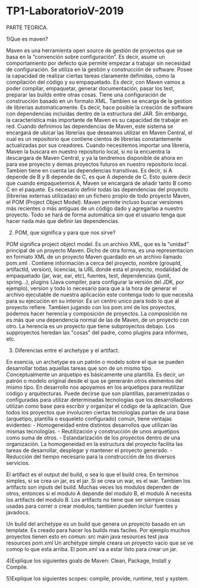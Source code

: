 # TP1-LaboratorioV-2019

PARTE TEORICA.

1)Que es maven?
  
  Maven es una herramienta open source de gestión de proyectos que se basa en la “convención sobre configuración”.
  Es decir, asume un comportamiento por defecto que permite empezar a trabajar sin necesidad de configuración.
  Se utiliza en la gestión y construcción de software. Posee la capacidad de realizar ciertas tareas claramente definidas, 
  como la compilación del código y su empaquetado. Es decir, con Maven vamos a poder compilar, empaquetar, generar documentación,
  pasar los test, preparar las builds entre otras cosas.
  Tiene una configuración de construcción basado en un formato XML.
  Tambien se encarga de la gestion de librerias automaticamente. Es decir, hace posible la creación de software con dependencias 
  incluidas dentro de la estructura del JAR. 
  Sin embargo, la característica más importante de Maven es su capacidad de trabajar en red. Cuando definimos las dependencias de
  Maven, este sistema se encargará de ubicar las librerías que deseamos utilizar en Maven Central,
  el cual es un repositorio que contiene cientos de librerías constantemente actualizadas por sus creadores.
  Cuando necesitemos importar una libreria, Maven la buscara en nuestro repositorio local, si no la encuentra la descargara de Maven 
  Central, y ya la tendremos disponible de ahora en para ese proyecto y demas proyectos futuros en nuestro repositorio local.
  Tambien tiene en cuenta las dependencias transitivas. Es decir, si A depende de B y B depende de C, es que A depende de C.
  Esto quiere decir que cuando empaquetemos A, Maven se encargará de añadir tanto B como C en el paquete.
  Es necesario definir todas las dependencias del proyecto (librerías externas utilizadas) en un fichero propio de todo proyecto Maven,
  el POM (Project Object Model).
  Maven permite incluso buscar versiones más recientes o más antiguas de un código dado y agregarlas a nuestro proyecto.
  Todo se hará de forma automática sin que el usuario tenga que hacer nada más que definir las dependencias.
  
2) POM, que significa y para que nos sirve?
 
 POM significa project object model. Es un archivo XML, que es la “unidad” principal de un proyecto Maven.
  Dicho de otra forma, es una representacion en formato XML de un proyecto Maven guardado en un archivo llamado pom.xml .
  Contiene información a cerca del proyecto, nombre (groupId, artifactId, version), licencias, la URL donde esta el proyecto,
  modalidad de empaquetado (jar, war, ear, etc), fuentes, test, dependencias (junit, spring…), plugins (Java compiler, para 
  configurar la versión del JDK, por ejemplo), version y todo lo necesario para que a la hora de generar el archivo ejecutable
  de nuestra aplicación este contenga todo lo que necesita para su ejecución en su interior.
  Es un centro unico para todo lo que al proyecto refiere.
  Tambien jugando con los pom.xml de los proyectos, podemos hacer herencia y composición de proyectos. La composición no es más 
  que una dependencia normal de las de Maven, de un proyecto con otro. La herencia es un proyecto que tiene subproyectos debajo.
  Los supproyectos heredan las "cosas" del padre, como plugins para informes, etc.
  
  
3)  Diferencias entre el archetype y el artifact.
 
 En esencia, un archetype es un patrón o modelo sobre el que se pueden desarrollar todas aquellas tareas que son de un mismo tipo.
  Conceptualmente un arquetipo es básicamente una plantilla. Es decir, un patrón o modelo original desde el que se generarán otros
  elementos del mismo tipo. En desarrollo nos apoyamos en los arquetipos para reutilizar código y arquitecturas.
  Puede decirse que son plantillas, parametrizadas o configuradas para utilizar determinadas tecnologías que los desarrolladores 
  utilizan como base para escribir y organizar el código de la aplicación.
  Que todos los proyectos que involucren ciertas tecnologías partan de una base (arquetipo, plantilla o esqueleto configurado) común,
  tiene ventajas evidentes:
    - Homogeneidad entre distintos desarrollos que utilizan las mismas tecnologías.
    - Reutilización y construcción de unos arquetipos como suma de otros.
    - Estandarización de los proyectos dentro de una organización. La homogeneidad en la estructura del proyecto facilita las tareas de desarrollar, desplegar y mantener el proyecto generado.
    - Reducción del tiempo necesario para la construcción de los diversos servicios.
  
  El artifact es el output del build, o sea lo que el build crea. En terminos simples, si se crea un jar, es el jar.
  Si se crea un war, es el war.
  Tambien los artifacts son inputs del build. Muchas veces los modulos dependen de otros, entonces si el modulo
  A depende del modulo B, el modulo A necesita los artifacts del modulo B.
  Los artifacts no tiene que ser siempre cosas usadas para correr o crear modulos, tambien pueden incluir fuentes y javadocs.
  
  Un build del archetype es un build que genera un proyecto basado en un template. Es creado para hacer los builds mas faciles.
  Por ejemplo muchos proyectos tienen esto en comun:
                                                     src
                                                     main
                                                     java
                                                     resources
                                                     test
                                                     java
                                                     resources
                                                     pom.xml
Un archetype simple creara un proyecto vacio que se ve comop lo que esta arriba. El pom.xml va a estar listo para crear un jar.

4)Explique los siguientes goals de Maven: Clean, Package, Install y Compile.
  

5)Explique los siguientes scopes: compile, provide, runtime, test y system.

  


